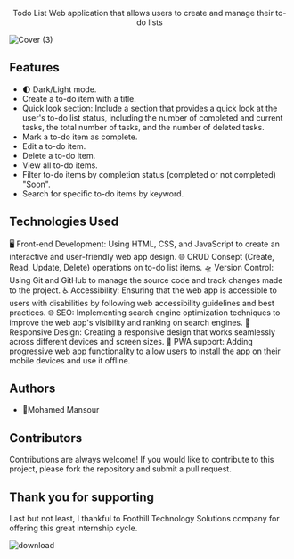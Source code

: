 <p align="center"> Todo List Web application that allows users to create and manage their to-do lists </p>

![Cover (3)](https://user-images.githubusercontent.com/72463762/230387178-f09bf50b-fd99-4cf3-a727-e9d0873a3ff1.png)

Features
---
* 🌓 Dark/Light mode.
* Create a to-do item with a title.
* Quick look section: Include a section that provides a quick look at the user's to-do list status, including the number of completed and current tasks, the total number of tasks, and the number of deleted tasks.
* Mark a to-do item as complete.
* Edit a to-do item.
* Delete a to-do item.
* View all to-do items.
* Filter to-do items by completion status (completed or not completed) "Soon".
* Search for specific to-do items by keyword.

Technologies Used
---
🖥️ Front-end Development: Using HTML, CSS, and JavaScript to create an interactive and user-friendly web app design.
🌐 CRUD Consept (Create, Read, Update, Delete) operations on to-do list items.
🛸 Version Control: Using Git and GitHub to manage the source code and track changes made to the project.
♿ Accessibility: Ensuring that the web app is accessible to users with disabilities by following web accessibility guidelines and best practices.
🌐 SEO: Implementing search engine optimization techniques to improve the web app's visibility and ranking on search engines.
📱 Responsive Design: Creating a responsive design that works seamlessly across different devices and screen sizes.
📡 PWA support: Adding progressive web app functionality to allow users to install the app on their mobile devices and use it offline.


Authors
---
* 🥷Mohamed Mansour

Contributors
---
Contributions are always welcome! If you would like to contribute to this project, please fork the repository and submit a pull request.

Thank you for supporting
---
Last but not least, I thankful to Foothill Technology Solutions company for offering this great internship cycle.

![download](https://user-images.githubusercontent.com/72463762/230387230-20134459-d86f-4a35-8b92-05fe224a0607.png)





